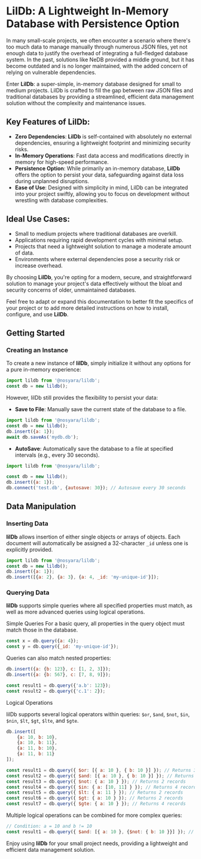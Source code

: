 # LilDb: A Lightweight In-Memory Database with Persistence Option

In many small-scale projects, we often encounter a scenario where there's too much data to manage manually through numerous JSON files, yet not enough data to justify the overhead of integrating a full-fledged database system. In the past, solutions like NeDB provided a middle ground, but it has become outdated and is no longer maintained, with the added concern of relying on vulnerable dependencies.

Enter **LilDb**: a super-simple, in-memory database designed for small to medium projects. LilDb is crafted to fill the gap between raw JSON files and traditional databases by providing a streamlined, efficient data management solution without the complexity and maintenance issues.

## Key Features of LilDb:

* **Zero Dependencies**: **LilDb** is self-contained with absolutely no external dependencies, ensuring a lightweight footprint and minimizing security risks.
* **In-Memory Operations**: Fast data access and modifications directly in memory for high-speed performance.
* **Persistence Option**: While primarily an in-memory database, **LilDb** offers the option to persist your data, safeguarding against data loss during unplanned disruptions.
* **Ease of Use**: Designed with simplicity in mind, LilDb can be integrated into your project swiftly, allowing you to focus on development without wrestling with database complexities.

## Ideal Use Cases:

* Small to medium projects where traditional databases are overkill.
* Applications requiring rapid development cycles with minimal setup.
* Projects that need a lightweight solution to manage a moderate amount of data.
* Environments where external dependencies pose a security risk or increase overhead.

By choosing **LilDb**, you're opting for a modern, secure, and straightforward solution to manage your project's data effectively without the bloat and security concerns of older, unmaintained databases.

Feel free to adapt or expand this documentation to better fit the specifics of your project or to add more detailed instructions on how to install, configure, and use **LilDb**.


## Getting Started

### Creating an Instance

To create a new instance of **lilDb**, simply initialize it without any options for a pure in-memory experience:

```javascript
import lildb from '@nosyara/lildb';
const db = new lildb();
```
However, lilDb still provides the flexibility to persist your data:

* **Save to File**: Manually save the current state of the database to a file.
```javascript
import lildb from '@nosyara/lildb';
const db = new lildb();
db.insert({a: 1});
await db.saveAs('mydb.db');
```
* **AutoSave**: Automatically save the database to a file at specified intervals (e.g., every 30 seconds).
```javascript
import lildb from '@nosyara/lildb';

const db = new lildb();
db.insert({a: 1});
db.connect('test.db', {autosave: 30}); // Autosave every 30 seconds
```
## Data Manipulation

### Inserting Data

**lilDb** allows insertion of either single objects or arrays of objects. Each document will automatically be assigned a 32-character `_id` unless one is explicitly provided.

```javascript
import lildb from '@nosyara/lildb';
const db = new lildb();
db.insert({a: 1});
db.insert([{a: 2}, {a: 3}, {a: 4, _id: 'my-unique-id'}]);
```

### Querying Data

**lilDb** supports simple queries where all specified properties must match, as well as more advanced queries using logical operations.

Simple Queries
For a basic query, all properties in the query object must match those in the database.

```javascript
const x = db.query({a: 4});
const y = db.query({_id: 'my-unique-id'});
```

Queries can also match nested properties:
```javascript
db.insert({a: {b: 123}, c: [1, 2, 3]});
db.insert({a: {b: 567}, c: [7, 8, 9]});

const result1 = db.query({'a.b': 123});
const result2 = db.query({'c.1': 2});
```

Logical Operations

lilDb supports several logical operators within queries: `$or`, `$and`, `$not`, `$in`, `$nin`, `$lt`, `$gt`, `$lte`, and `$gte`.
```javascript
db.insert([
    {a: 10, b: 10}, 
    {a: 10, b: 11}, 
    {a: 11, b: 10},
    {a: 11, b: 11}
]);

const result1 = db.query({ $or: [{ a: 10 }, { b: 10 }] }); // Returns 3 records
const result2 = db.query({ $and: [{ a: 10 }, { b: 10 }] }); // Returns 1 record
const result3 = db.query({ $not: { a: 10 } }); // Returns 2 records
const result4 = db.query({ $in: { a: [10, 11] } }); // Returns 4 records
const result5 = db.query({ $lt: { a: 11 } }); // Returns 2 records
const result6 = db.query({ $gt: { a: 10 } }); // Returns 2 records
const result7 = db.query({ $gte: { a: 10 } }); // Returns 4 records
```

Multiple logical operations can be combined for more complex queries:
```javascript
// Condition: a = 10 and b != 10
const result1 = db.query({ $and: [{ a: 10 }, {$not: { b: 10 }}] }); // Returns 1 record
```

Enjoy using **lilDb** for your small project needs, providing a lightweight and efficient data management solution.
